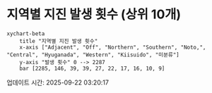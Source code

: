 # 지역별 지진 발생 횟수 (상위 10개)

```mermaid
xychart-beta
    title "지역별 지진 발생 횟수"
    x-axis ["Adjacent", "Off", "Northern", "Southern", "Noto,", "Central", "Hyuganada", "Western", "Kiisuido", "미분류"]
    y-axis "발생 횟수" 0 --> 2287
    bar [2285, 146, 39, 39, 27, 22, 17, 16, 10, 9]
```

업데이트 시간: 2025-09-22 03:20:17
